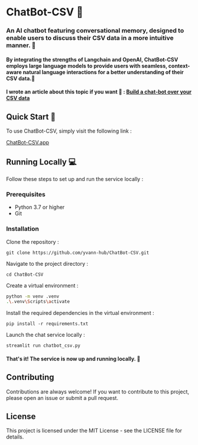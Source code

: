 # ChatBot-CSV 🤖

### An AI chatbot featuring conversational memory, designed to enable users to discuss their CSV data in a more intuitive manner. 📄
#### By integrating the strengths of Langchain and OpenAI, ChatBot-CSV employs large language models to provide users with seamless, context-aware natural language interactions for a better understanding of their CSV data.🧠
#### I wrote an article about this topic if you want 🖖 : [Build a chat-bot over your CSV data](https://medium.com/@yvann-ba/build-a-chatbot-on-your-csv-data-with-langchain-and-openai-ed121f85f0cd)
## Quick Start 🚀
To use ChatBot-CSV, simply visit the following link :

[ChatBot-CSV.app](https://chatbot-csv.streamlit.app/)


## Running Locally 💻
Follow these steps to set up and run the service locally :

### Prerequisites
- Python 3.7 or higher
- Git

### Installation
Clone the repository :

`git clone https://github.com/yvann-hub/ChatBot-CSV.git`


Navigate to the project directory :

`cd ChatBot-CSV`


Create a virtual environment :
```bash
python -m venv .venv
.\.venv\Scripts\activate
```

Install the required dependencies in the virtual environment :

`pip install -r requirements.txt`


Launch the chat service locally :

`streamlit run chatbot_csv.py`

#### That's it! The service is now up and running locally. 🤗

## Contributing
Contributions are always welcome! If you want to contribute to this project, please open an issue or submit a pull request.

## License
This project is licensed under the MIT License - see the LICENSE file for details.
